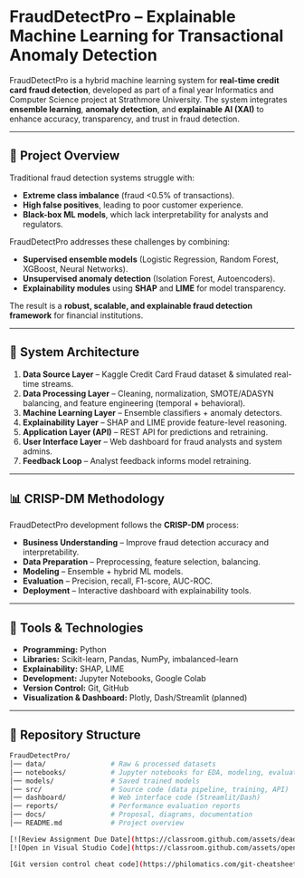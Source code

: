 # FraudDetectPro – Explainable Machine Learning for Transactional Anomaly Detection  

FraudDetectPro is a hybrid machine learning system for **real-time credit card fraud detection**, developed as part of a final year Informatics and Computer Science project at Strathmore University. The system integrates **ensemble learning**, **anomaly detection**, and **explainable AI (XAI)** to enhance accuracy, transparency, and trust in fraud detection.  

---

## 🚀 Project Overview
Traditional fraud detection systems struggle with:
- **Extreme class imbalance** (fraud <0.5% of transactions).
- **High false positives**, leading to poor customer experience.
- **Black-box ML models**, which lack interpretability for analysts and regulators.

FraudDetectPro addresses these challenges by combining:
- **Supervised ensemble models** (Logistic Regression, Random Forest, XGBoost, Neural Networks).  
- **Unsupervised anomaly detection** (Isolation Forest, Autoencoders).  
- **Explainability modules** using **SHAP** and **LIME** for model transparency.  

The result is a **robust, scalable, and explainable fraud detection framework** for financial institutions.  

---

## 🧩 System Architecture
1. **Data Source Layer** – Kaggle Credit Card Fraud dataset & simulated real-time streams.  
2. **Data Processing Layer** – Cleaning, normalization, SMOTE/ADASYN balancing, and feature engineering (temporal + behavioral).  
3. **Machine Learning Layer** – Ensemble classifiers + anomaly detectors.  
4. **Explainability Layer** – SHAP and LIME provide feature-level reasoning.  
5. **Application Layer (API)** – REST API for predictions and retraining.  
6. **User Interface Layer** – Web dashboard for fraud analysts and system admins.  
7. **Feedback Loop** – Analyst feedback informs model retraining.  

---

## 📊 CRISP-DM Methodology
FraudDetectPro development follows the **CRISP-DM** process:
- **Business Understanding** – Improve fraud detection accuracy and interpretability.  
- **Data Preparation** – Preprocessing, feature selection, balancing.  
- **Modeling** – Ensemble + hybrid ML models.  
- **Evaluation** – Precision, recall, F1-score, AUC-ROC.  
- **Deployment** – Interactive dashboard with explainability tools.  

---

## 🔧 Tools & Technologies
- **Programming:** Python  
- **Libraries:** Scikit-learn, Pandas, NumPy, imbalanced-learn  
- **Explainability:** SHAP, LIME  
- **Development:** Jupyter Notebooks, Google Colab  
- **Version Control:** Git, GitHub  
- **Visualization & Dashboard:** Plotly, Dash/Streamlit (planned)  

---

## 📂 Repository Structure
```bash
FraudDetectPro/
│── data/                # Raw & processed datasets
│── notebooks/           # Jupyter notebooks for EDA, modeling, evaluation
│── models/              # Saved trained models
│── src/                 # Source code (data pipeline, training, API)
│── dashboard/           # Web interface code (Streamlit/Dash)
│── reports/             # Performance evaluation reports
│── docs/                # Proposal, diagrams, documentation
│── README.md            # Project overview

[![Review Assignment Due Date](https://classroom.github.com/assets/deadline-readme-button-22041afd0340ce965d47ae6ef1cefeee28c7c493a6346c4f15d667ab976d596c.svg)](https://classroom.github.com/a/F63P1L7A)
[![Open in Visual Studio Code](https://classroom.github.com/assets/open-in-vscode-2e0aaae1b6195c2367325f4f02e2d04e9abb55f0b24a779b69b11b9e10269abc.svg)](https://classroom.github.com/online_ide?assignment_repo_id=20100696&assignment_repo_type=AssignmentRepo)

[Git version control cheat code](https://philomatics.com/git-cheatsheet-release)
